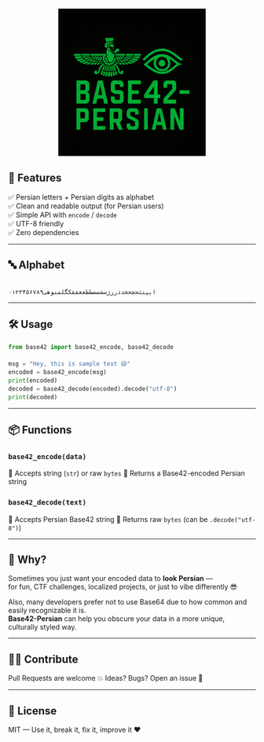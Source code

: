 
<p align="center">
  <img src="Base42-Persian.png" alt="Base42-Persian logo" width="300"/>
</p>


## 🚀 Features

✅ Persian letters + Persian digits as alphabet  
✅ Clean and readable output (for Persian users)  
✅ Simple API with `encode` / `decode`  
✅ UTF-8 friendly  
✅ Zero dependencies

---

## 🔤 Alphabet
```

ابپتثجچحخدذرزژسشصضطظعغفقکگلمنوهی۰۱۲۳۴۵۶۷۸۹

````

---

## 🛠️ Usage

```python
from base42 import base42_encode, base42_decode

msg = "Hey, this is sample text 😅"
encoded = base42_encode(msg)
print(encoded)
decoded = base42_decode(encoded).decode("utf-8")
print(decoded)
````

---

## 📦 Functions

### `base42_encode(data)`

🔹 Accepts string (`str`) or raw `bytes`
🔹 Returns a Base42-encoded Persian string

### `base42_decode(text)`

🔹 Accepts Persian Base42 string
🔹 Returns raw `bytes` (can be `.decode("utf-8")`)

---

## 🤔 Why?

Sometimes you just want your encoded data to **look Persian** —  
for fun, CTF challenges, localized projects, or just to vibe differently 😎

Also, many developers prefer not to use Base64 due to how common and easily recognizable it is.  
**Base42-Persian** can help you obscure your data in a more unique, culturally styled way.

---

## 👨‍💻 Contribute

Pull Requests are welcome 💥
Ideas? Bugs? Open an issue 🎯

---

## 📄 License

MIT — Use it, break it, fix it, improve it ❤️

